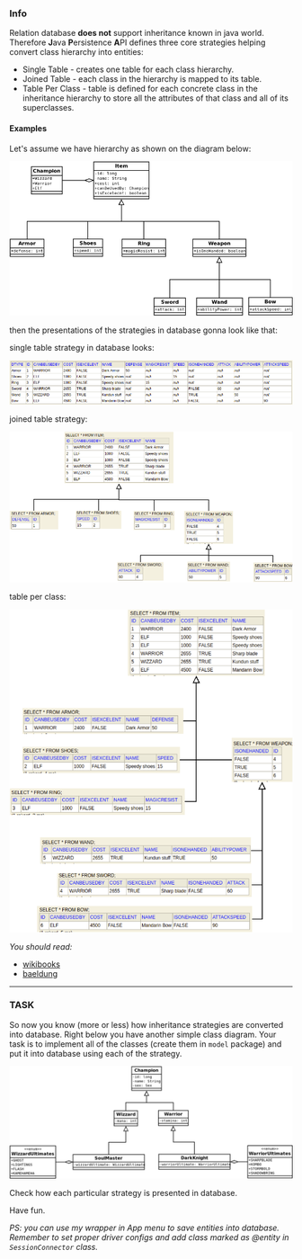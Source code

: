 ### Info
Relation database __does not__ support inheritance known in java world.
Therefore  **J**ava **P**ersistence **A**PI defines three core strategies 
helping convert class hierarchy into entities:
- Single Table - creates one table for each class hierarchy.
- Joined Table - each class in the hierarchy is mapped to its table.
- Table Per Class - table is defined for each concrete class in the inheritance hierarchy 
to store all the attributes of that class and all of its superclasses.

#### Examples
Let's assume we have hierarchy as shown on the diagram below:

![alt text](PNGs/ExampleOfHierarchy.png)

then the presentations of the strategies in database gonna look like that:

single table strategy in database looks:

![alt text](PNGs/SingleTableExample.png)

joined table strategy:

![alt text](PNGs/JoinedTableDiagram.png)

table per class:

![alt text](PNGs/TablePerClass-Diagram.png)



_You should read:_ 
- [wikibooks](https://en.wikibooks.org/wiki/Java_Persistence/Inheritance)
- [baeldung](https://www.baeldung.com/hibernate-inheritance)

----
### TASK

So now you know (more or less) how inheritance strategies are converted into database.
Right below you have another simple class diagram. Your task is to implement all of the classes 
(create them in ``model`` package) and put it into database using each of the strategy.

![alt text](PNGs/ClassDiagram.png)


Check how each particular strategy is presented in database.

Have fun.

_PS: you can use my wrapper in App menu to save entities into database. Remember to set proper driver configs
and add class marked as @entity in ``SessionConnector`` class._
